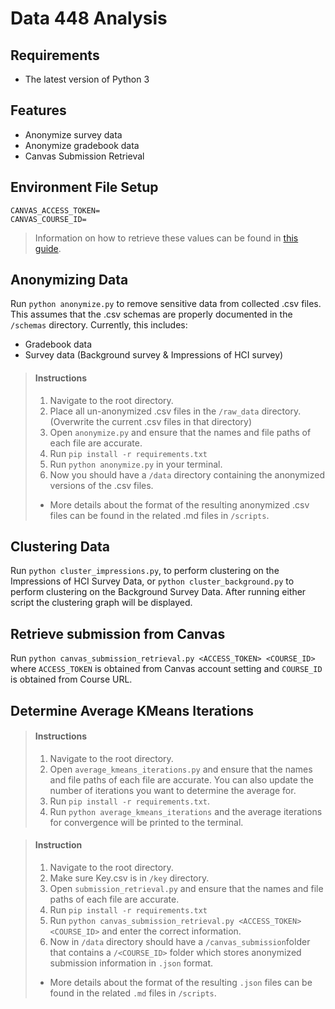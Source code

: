 # Data 448 Analysis

## Requirements

- The latest version of Python 3

## Features

- Anonymize survey data
- Anonymize gradebook data
- Canvas Submission Retrieval

## Environment File Setup

```
CANVAS_ACCESS_TOKEN=
CANVAS_COURSE_ID=
```

> Information on how to retrieve these values can be found in [this guide](scripts/canvas_submission_retrieval/canvas_submission_retrieval.md).

## Anonymizing Data

Run `python anonymize.py` to remove sensitive data from collected .csv files. This assumes that the .csv schemas are
properly documented in the `/schemas` directory. Currently, this includes:

- Gradebook data
- Survey data (Background survey & Impressions of HCI survey)

> #### Instructions
> 1. Navigate to the root directory.
> 1. Place all un-anonymized .csv files in the `/raw_data` directory. (Overwrite the current .csv files in that directory)
> 2. Open `anonymize.py` and ensure that the names and file paths of each file are accurate.
> 2. Run `pip install -r requirements.txt`
> 3. Run `python anonymize.py` in your terminal.
> 4. Now you should have a `/data` directory containing the anonymized versions of the .csv files.
> - More details about the format of the resulting anonymized .csv files can be found in the related .md files in `/scripts`.

## Clustering Data

Run `python cluster_impressions.py`, to perform clustering on the Impressions of HCI Survey Data,
or `python cluster_background.py` to perform clustering on the Background Survey Data. After running either script the
clustering graph will be displayed.

## Retrieve submission from Canvas

Run `python canvas_submission_retrieval.py <ACCESS_TOKEN> <COURSE_ID>` where `ACCESS_TOKEN` is obtained from Canvas
account setting and `COURSE_ID` is obtained from Course URL.

## Determine Average KMeans Iterations

> #### Instructions
> 1. Navigate to the root directory.
> 2. Open `average_kmeans_iterations.py` and ensure that the names and file paths of each file are accurate. You can also update the number of iterations you want to determine the average for.
> 3. Run `pip install -r requirements.txt`.
> 4. Run `python average_kmeans_iterations` and the average iterations for convergence will be printed to the terminal.

> #### Instruction
> 1. Navigate to the root directory.
> 2. Make sure Key.csv is in `/key` directory.
> 3. Open `submission_retrieval.py` and ensure that the names and file paths of each file are accurate.
> 4. Run `pip install -r requirements.txt`
> 5. Run `python canvas_submission_retrieval.py <ACCESS_TOKEN> <COURSE_ID>` and enter the correct information.
> 6. Now in `/data` directory should have a `/canvas_submission`folder that contains a `/<COURSE_ID>` folder which stores anonymized submission information in `.json` format.
> - More details about the format of the resulting `.json` files can be found in the related `.md` files in `/scripts`.